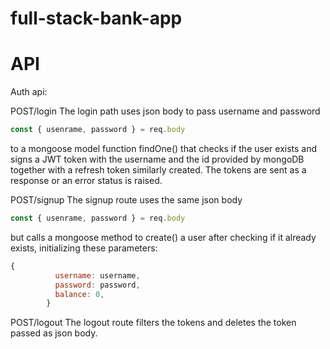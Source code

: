 # full-stack-bank-app

# API

Auth api:

POST/login
The login path uses json body to pass username and password 

```javascript
const { usenrame, password } = req.body
```

to a mongoose model function findOne() that checks if the user exists and signs 
a JWT token with the username and the id provided by mongoDB together with a refresh token similarly created.
The tokens are sent as a response or an error status is raised.

POST/signup
The signup route uses the same json body

```javascript
const { usenrame, password } = req.body
```

but calls a mongoose method to create() a user after checking if it already exists,
initializing these parameters:

```javascript
{
          username: username,
          password: password,
          balance: 0,
        }
```

POST/logout
The logout route filters the tokens and deletes the token passed as json body.
